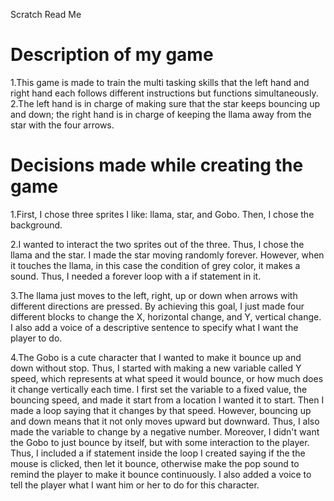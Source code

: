 Scratch Read Me

# Description of my game
1.This game is made to train the multi tasking skills that the left hand and right hand each follows different instructions but functions simultaneously.
2.The left hand is in charge of making sure that the star keeps bouncing up and down; the right hand is in charge of keeping the llama away from the star with the four arrows.

# Decisions made while creating the game
1.First, I chose three sprites I like: llama, star, and Gobo. Then, I chose the background.

2.I wanted to interact the two sprites out of the three. Thus, I chose the llama and the star. I made the star moving randomly forever. However, when it touches the llama, in this case the condition of grey color, it makes a sound. Thus, I needed a forever loop with a if statement in it.

3.The llama just moves to the left, right, up or down when arrows with different directions are pressed. By achieving this goal, I just made four different blocks to change the X, horizontal change, and Y, vertical change. I also add a voice of a descriptive sentence to specify what I want the player to do.

4.The Gobo is a cute character that I wanted to make it bounce up and down without stop. Thus, I started with making a new variable called Y speed, which represents at what speed it would bounce, or how much does it change vertically each time. I first set the variable to a fixed value, the bouncing speed, and made it start from a location I wanted it to start. Then I made a loop saying that it changes by that speed. However, bouncing up and down means that it not only moves upward but downward. Thus, I also made the variable to change by a negative number. Moreover, I didn't want the Gobo to just bounce by itself, but with some interaction to the player. Thus, I included a if statement inside the loop I created saying if the the mouse is clicked, then let it bounce, otherwise make the pop sound to remind the player to make it bounce continuously. I also added a voice to tell the player what I want him or her to do for this character.
